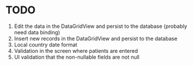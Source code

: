 # TODO

1. Edit the data in the DataGridView and persist to the database (probably need data binding)
1. Insert new records in the DataGridView and persist to the database
1. Local country date format
1. Validation in the screen where patients are entered
1. UI validation that the non-nullable fields are not null
